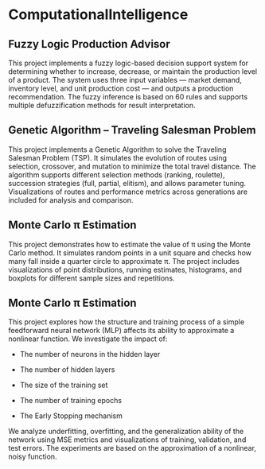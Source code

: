 ﻿# ComputationalIntelligence
 
## Fuzzy Logic Production Advisor

This project implements a fuzzy logic-based decision support system for determining whether to increase, decrease, or maintain the production level of a product. The system uses three input variables — market demand, inventory level, and unit production cost — and outputs a production recommendation. The fuzzy inference is based on 60 rules and supports multiple defuzzification methods for result interpretation.


## Genetic Algorithm – Traveling Salesman Problem

This project implements a Genetic Algorithm to solve the Traveling Salesman Problem (TSP). It simulates the evolution of routes using selection, crossover, and mutation to minimize the total travel distance. The algorithm supports different selection methods (ranking, roulette), succession strategies (full, partial, elitism), and allows parameter tuning. Visualizations of routes and performance metrics across generations are included for analysis and comparison.

## Monte Carlo π Estimation

This project demonstrates how to estimate the value of π using the Monte Carlo method. It simulates random points in a unit square and checks how many fall inside a quarter circle to approximate π. The project includes visualizations of point distributions, running estimates, histograms, and boxplots for different sample sizes and repetitions.

## Monte Carlo π Estimation

This project explores how the structure and training process of a simple feedforward neural network (MLP) affects its ability to approximate a nonlinear function.
We investigate the impact of:

- The number of neurons in the hidden layer

- The number of hidden layers

- The size of the training set

- The number of training epochs

- The Early Stopping mechanism

We analyze underfitting, overfitting, and the generalization ability of the network using MSE metrics and visualizations of training, validation, and test errors.
The experiments are based on the approximation of a nonlinear, noisy function.
